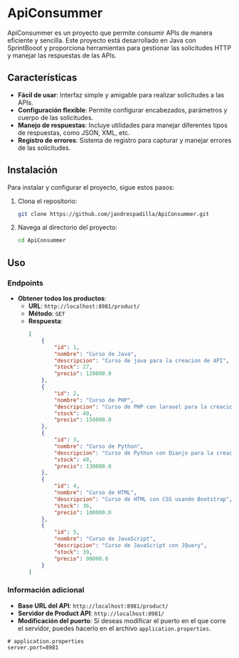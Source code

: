 # ApiConsummer

ApiConsummer es un proyecto que permite consumir APIs de manera eficiente y sencilla. Este proyecto está desarrollado en Java con SprintBooot y proporciona herramientas para gestionar las solicitudes HTTP y manejar las respuestas de las APIs.

## Características

- **Fácil de usar**: Interfaz simple y amigable para realizar solicitudes a las APIs.
- **Configuración flexible**: Permite configurar encabezados, parámetros y cuerpo de las solicitudes.
- **Manejo de respuestas**: Incluye utilidades para manejar diferentes tipos de respuestas, como JSON, XML, etc.
- **Registro de errores**: Sistema de registro para capturar y manejar errores de las solicitudes.

## Instalación

Para instalar y configurar el proyecto, sigue estos pasos:

1. Clona el repositorio:
    ```bash
    git clone https://github.com/jandrespadilla/ApiConsummer.git
    ```

2. Navega al directorio del proyecto:
    ```bash
    cd ApiConsummer
    ```


## Uso

### Endpoints

- **Obtener todos los productos**:
    - **URL**: `http://localhost:8981/product/`
    - **Método**: `GET`
    - **Respuesta**:
      ```json
      [
          {
              "id": 1,
              "nombre": "Curso de Java",
              "descripcion": "Curso de java para la creacion de API",
              "stock": 27,
              "precio": 120000.0
          },
          {
              "id": 2,
              "nombre": "Curso de PHP",
              "descripcion": "Curso de PHP con laravel para la creacion de API",
              "stock": 40,
              "precio": 150000.0
          },
          {
              "id": 3,
              "nombre": "Curso de Python",
              "descripcion": "Curso de Python con Dianjo para la creacion de API",
              "stock": 40,
              "precio": 130000.0
          },
          {
              "id": 4,
              "nombre": "Curso de HTML",
              "descripcion": "Curso de HTML con CSS usando Bootstrap",
              "stock": 36,
              "precio": 100000.0
          },
          {
              "id": 5,
              "nombre": "Curso de JavaScript",
              "descripcion": "Curso de JavaScript con JQuery",
              "stock": 39,
              "precio": 90000.0
          }
      ]
      ```

### Información adicional

- **Base URL del API**: `http://localhost:8981/product/`
- **Servidor de Product API**: `http://localhost:8981/`
- **Modificación del puerto**: Si deseas modificar el puerto en el que corre el servidor, puedes hacerlo en el archivo `application.properties`.

```properties
# application.properties
server.port=8981
